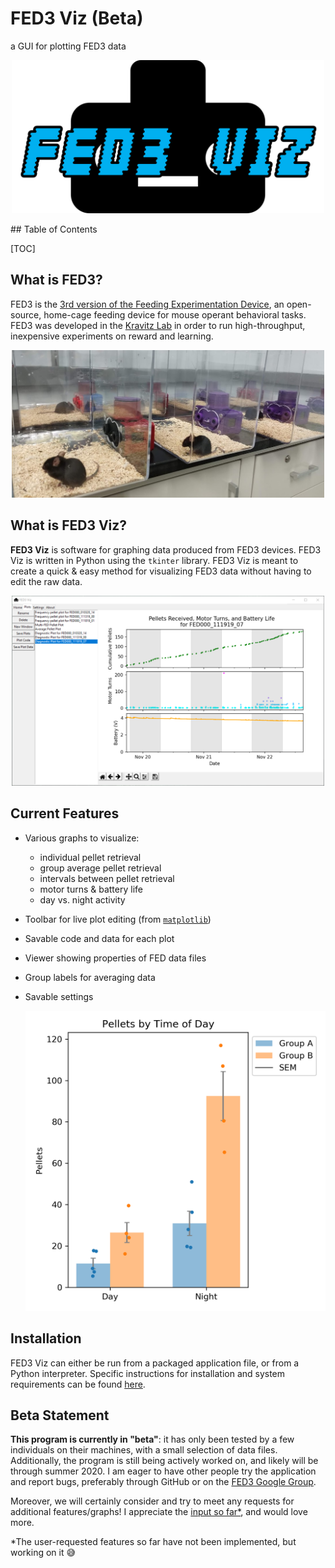# FED3 Viz (Beta)
a GUI for plotting FED3 data

<p align="center">
	<img src="img/fedviz_textlogo.png" width="500">
</p>
## Table of Contents

[TOC]

## What is FED3?

FED3 is the [3rd version of the Feeding Experimentation Device](https://hackaday.io/project/106885-feeding-experimentation-device-3-fed3), an open-source, home-cage feeding device for mouse operant behavioral tasks.  FED3 was developed in the [Kravitz Lab](https://kravitzlab.com/) in order to run high-throughput, inexpensive experiments on reward and learning.

<p align="center">
    <img src="img/manyfeds.png" width="500">
</p>

## What is FED3 Viz?

**FED3 Viz** is software for graphing data produced from FED3 devices.  FED3 Viz is written in Python using the `tkinter` library.  FED3 Viz is meant to create a quick & easy method for visualizing FED3 data without having to edit the raw data.

<p align="center">
    <img src="img/plottab.png" width="500">
</p>

## Current Features

- Various graphs to visualize:
  - individual pellet retrieval
  - group average pellet retrieval
  - intervals between pellet retrieval
  - motor turns & battery life
  - day vs. night activity
  
- Toolbar for live plot editing (from [`matplotlib`](https://matplotlib.org/3.1.1/users/navigation_toolbar.html))

- Savable code and data for each plot

- Viewer showing properties of FED data files

- Group labels for averaging data

- Savable settings

  <p align="center">
      <img src="img/daynightplot.png" width="500">
  </p>

## Installation

FED3 Viz can either be run from a packaged application file, or from a Python interpreter.  Specific instructions for installation and system requirements can be found [here](https://github.com/earnestt1234/FED3_Viz/blob/master/Installation.md).

## Beta Statement

**This program is currently in "beta"**: it has only been tested by a few individuals on their machines, with a small selection of data files.  Additionally, the program is still being actively worked on, and likely will be through summer 2020.  I am eager to have other people try the application and report bugs, preferably through GitHub or on the [FED3 Google Group](https://groups.google.com/forum/#!forum/fedforum).  

Moreover, we will certainly consider and try to meet any requests for additional features/graphs! I appreciate the [input so far*](https://groups.google.com/forum/#!topic/fedforum/YhF0pzMGD9c), and would love more.

*The user-requested features so far have not been implemented, but working on it :sweat_smile:



